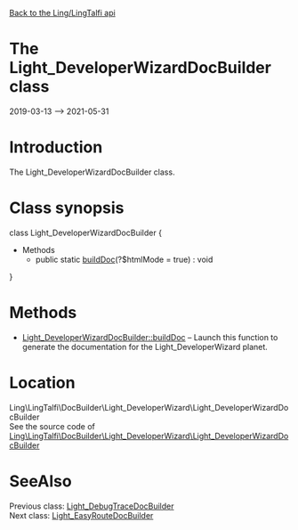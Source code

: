 [Back to the Ling/LingTalfi api](https://github.com/lingtalfi/LingTalfi/blob/master/doc/api/Ling/LingTalfi.md)



The Light_DeveloperWizardDocBuilder class
================
2019-03-13 --> 2021-05-31






Introduction
============

The Light_DeveloperWizardDocBuilder class.



Class synopsis
==============


class <span class="pl-k">Light_DeveloperWizardDocBuilder</span>  {

- Methods
    - public static [buildDoc](https://github.com/lingtalfi/LingTalfi/blob/master/doc/api/Ling/LingTalfi/DocBuilder/Light_DeveloperWizard/Light_DeveloperWizardDocBuilder/buildDoc.md)(?$htmlMode = true) : void

}






Methods
==============

- [Light_DeveloperWizardDocBuilder::buildDoc](https://github.com/lingtalfi/LingTalfi/blob/master/doc/api/Ling/LingTalfi/DocBuilder/Light_DeveloperWizard/Light_DeveloperWizardDocBuilder/buildDoc.md) &ndash; Launch this function to generate the documentation for the Light_DeveloperWizard planet.





Location
=============
Ling\LingTalfi\DocBuilder\Light_DeveloperWizard\Light_DeveloperWizardDocBuilder<br>
See the source code of [Ling\LingTalfi\DocBuilder\Light_DeveloperWizard\Light_DeveloperWizardDocBuilder](https://github.com/lingtalfi/LingTalfi/blob/master/DocBuilder/Light_DeveloperWizard/Light_DeveloperWizardDocBuilder.php)



SeeAlso
==============
Previous class: [Light_DebugTraceDocBuilder](https://github.com/lingtalfi/LingTalfi/blob/master/doc/api/Ling/LingTalfi/DocBuilder/Light_DebugTrace/Light_DebugTraceDocBuilder.md)<br>Next class: [Light_EasyRouteDocBuilder](https://github.com/lingtalfi/LingTalfi/blob/master/doc/api/Ling/LingTalfi/DocBuilder/Light_EasyRoute/Light_EasyRouteDocBuilder.md)<br>
